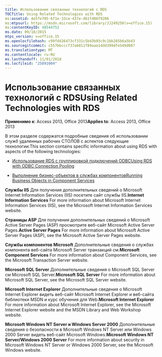 ```yaml
---
title: Использование связанных технологий с RDS
TOCTitle: Using Related Technologies with RDS
ms:assetid: 4e5fe705-6f1e-33ce-437e-d61fd86f9206
ms:mtpsurl: https://msdn.microsoft.com/library/JJ249250(v=office.15)
ms:contentKeyID: 48544752
ms.date: 09/18/2015
mtps_version: v=office.15
ms.openlocfilehash: c99fd426473cf331c5b43b93c9c1bb285b6a5b43
ms.sourcegitcommit: c557bbcccf37a6011f89aae1ddd399dfe549d087
ms.translationtype: MT
ms.contentlocale: ru-RU
ms.lasthandoff: 11/01/2018
ms.locfileid: "25891004"
---
```

# <a name="using-related-technologies-with-rds"></a><span data-ttu-id="9691b-102">Использование связанных технологий с RDS</span><span class="sxs-lookup"><span data-stu-id="9691b-102">Using Related Technologies with RDS</span></span>

<span data-ttu-id="9691b-103">**Применимо к**: Access 2013, Office 2013</span><span class="sxs-lookup"><span data-stu-id="9691b-103">**Applies to**: Access 2013, Office 2013</span></span>

<span data-ttu-id="9691b-104">В этом разделе содержатся подробные сведения об использовании служб удаленных рабочих СТОЛОВ с аспектов следующие технологии:</span><span class="sxs-lookup"><span data-stu-id="9691b-104">This section contains specific information about using RDS with aspects of the following technologies:</span></span>

- [<span data-ttu-id="9691b-105">Использование RDS с группировкой подключений ODBC</span><span class="sxs-lookup"><span data-stu-id="9691b-105">Using RDS with ODBC Connection Pooling</span></span>](using-rds-with-odbc-connection-pooling.md)

- [<span data-ttu-id="9691b-106">Выполнение бизнес-объектов в службах компонентов</span><span class="sxs-lookup"><span data-stu-id="9691b-106">Running Business Objects in Component Services</span></span>](running-business-objects-in-component-services.md)

<span data-ttu-id="9691b-107">**Службы IIS** Для получения дополнительных сведений о Microsoft Internet Information Services (IIS) посетите сайт службы IIS.</span><span class="sxs-lookup"><span data-stu-id="9691b-107">**Internet Information Services** For more information about Microsoft Internet Information Services (IIS), see the Microsoft Internet Information Services website.</span></span>

<span data-ttu-id="9691b-108">**Страницы ASP** Для получения дополнительных сведений о Microsoft Active Server Pages (ASP) просмотрите веб-сайт Microsoft Active Server Pages.</span><span class="sxs-lookup"><span data-stu-id="9691b-108">**Active Server Pages** For more information about Microsoft Active Server Pages (ASP), see the Microsoft Active Server Pages website.</span></span>

<span data-ttu-id="9691b-109">**Службы компонентов Microsoft** Дополнительные сведения о службах компонента веб-сайта Microsoft Server транзакций см.</span><span class="sxs-lookup"><span data-stu-id="9691b-109">**Microsoft Component Services** For more information about Component Services, see the Microsoft Transaction Server website.</span></span>

<span data-ttu-id="9691b-110">**Microsoft SQL Server** Дополнительные сведения о Microsoft SQL Server см Microsoft SQL Server.</span><span class="sxs-lookup"><span data-stu-id="9691b-110">**Microsoft SQL Server** For more information about Microsoft SQL Server, see the Microsoft SQL Server website.</span></span>

<span data-ttu-id="9691b-111">**Microsoft Internet Explorer** Дополнительные сведения о Microsoft Internet Explorer видеть веб-сайт Microsoft Internet Explorer и веб-сайта библиотеки MSDN и курс обучения для Web.</span><span class="sxs-lookup"><span data-stu-id="9691b-111">**Microsoft Internet Explorer** For more information about Microsoft Internet Explorer, see the Microsoft Internet Explorer website and the MSDN Library and Web Workshop website.</span></span>

<span data-ttu-id="9691b-112">**Microsoft Windows NT Server и Windows Server 2000** Дополнительные сведения о безопасности в Microsoft Windows NT Server или Windows 2000 Server видеть веб-сайт Microsoft Windows.</span><span class="sxs-lookup"><span data-stu-id="9691b-112">**Microsoft Windows NT Server/Windows 2000 Server** For more information about security in Microsoft Windows NT Server or Windows 2000 Server, see the Microsoft Windows website.</span></span>

